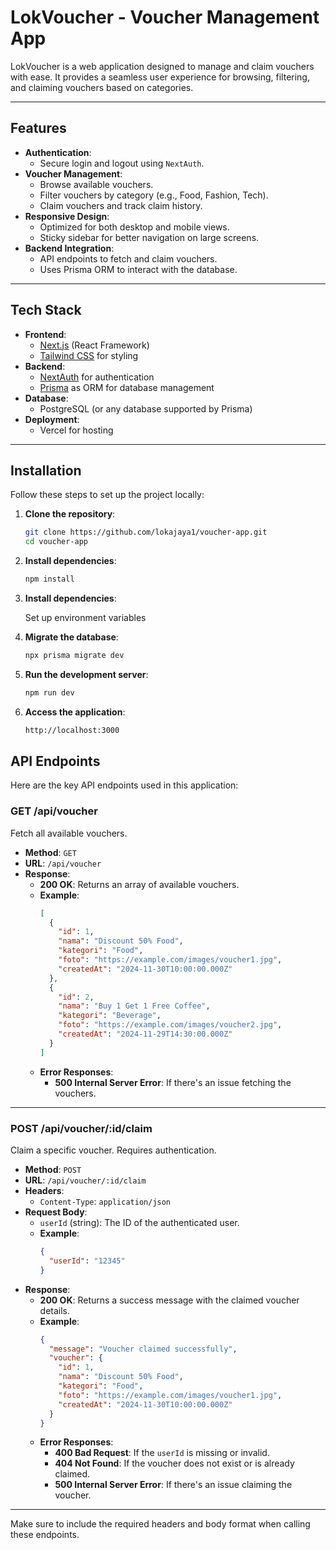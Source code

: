 # LokVoucher - Voucher Management App

LokVoucher is a web application designed to manage and claim vouchers with ease. It provides a seamless user experience for browsing, filtering, and claiming vouchers based on categories.

---

## Features

- **Authentication**:
  - Secure login and logout using `NextAuth`.
- **Voucher Management**:
  - Browse available vouchers.
  - Filter vouchers by category (e.g., Food, Fashion, Tech).
  - Claim vouchers and track claim history.
- **Responsive Design**:
  - Optimized for both desktop and mobile views.
  - Sticky sidebar for better navigation on large screens.
- **Backend Integration**:
  - API endpoints to fetch and claim vouchers.
  - Uses Prisma ORM to interact with the database.

---

## Tech Stack

- **Frontend**:
  - [Next.js](https://nextjs.org/) (React Framework)
  - [Tailwind CSS](https://tailwindcss.com/) for styling
- **Backend**:
  - [NextAuth](https://next-auth.js.org/) for authentication
  - [Prisma](https://www.prisma.io/) as ORM for database management
- **Database**:
  - PostgreSQL (or any database supported by Prisma)
- **Deployment**:
  - Vercel for hosting

---

## Installation

Follow these steps to set up the project locally:

1. **Clone the repository**:

   ```bash
   git clone https://github.com/lokajaya1/voucher-app.git
   cd voucher-app
   ```

2. **Install dependencies**:

   ```bash
   npm install
   ```

3. **Install dependencies**:

   Set up environment variables

4. **Migrate the database**:

   ```bash
   npx prisma migrate dev
   ```

5. **Run the development server**:

   ```bash
   npm run dev
   ```

6. **Access the application**:

   ```bash
   http://localhost:3000
   ```

## API Endpoints

Here are the key API endpoints used in this application:

### **GET /api/voucher**

Fetch all available vouchers.

- **Method**: `GET`
- **URL**: `/api/voucher`
- **Response**:
  - **200 OK**: Returns an array of available vouchers.
  - **Example**:
    ```json
    [
      {
        "id": 1,
        "nama": "Discount 50% Food",
        "kategori": "Food",
        "foto": "https://example.com/images/voucher1.jpg",
        "createdAt": "2024-11-30T10:00:00.000Z"
      },
      {
        "id": 2,
        "nama": "Buy 1 Get 1 Free Coffee",
        "kategori": "Beverage",
        "foto": "https://example.com/images/voucher2.jpg",
        "createdAt": "2024-11-29T14:30:00.000Z"
      }
    ]
    ```
  - **Error Responses**:
    - **500 Internal Server Error**: If there's an issue fetching the vouchers.

---

### **POST /api/voucher/:id/claim**

Claim a specific voucher. Requires authentication.

- **Method**: `POST`
- **URL**: `/api/voucher/:id/claim`
- **Headers**:
  - `Content-Type`: `application/json`
- **Request Body**:
  - `userId` (string): The ID of the authenticated user.
  - **Example**:
    ```json
    {
      "userId": "12345"
    }
    ```
- **Response**:
  - **200 OK**: Returns a success message with the claimed voucher details.
  - **Example**:
    ```json
    {
      "message": "Voucher claimed successfully",
      "voucher": {
        "id": 1,
        "nama": "Discount 50% Food",
        "kategori": "Food",
        "foto": "https://example.com/images/voucher1.jpg",
        "createdAt": "2024-11-30T10:00:00.000Z"
      }
    }
    ```
  - **Error Responses**:
    - **400 Bad Request**: If the `userId` is missing or invalid.
    - **404 Not Found**: If the voucher does not exist or is already claimed.
    - **500 Internal Server Error**: If there's an issue claiming the voucher.

---

Make sure to include the required headers and body format when calling these endpoints.
